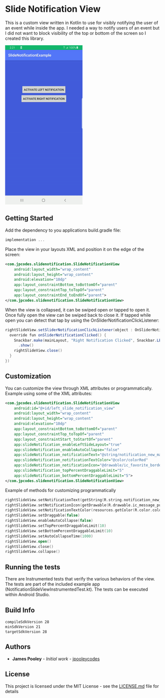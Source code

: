 # Slide Notification View

This is a custom view written in Kotlin to use for visibly notifying the user of an event while inside the app.
I needed a way to notify users of an event but I did not want to block visibility of the top or bottom of the screen so I created this library.

<img src="preview.gif" alt="Example" width=50% />

## Getting Started

Add the dependency to you applications build.gradle file:

```groovy
implementation ...
```

Place the view in your layouts XML and position it on the edge of the screen:
```xml
<com.jpcodes.slidenotification.SlideNotificationView
    android:layout_width="wrap_content"
    android:layout_height="wrap_content"
    android:elevation="10dp"
    app:layout_constraintBottom_toBottomOf="parent"
    app:layout_constraintTop_toTopOf="parent"
    app:layout_constraintEnd_toEndOf="parent">
</com.jpcodes.slidenotification.SlideNotificationView>
```

When the view is collapsed, it can be swiped open or tapped to open it. Once fully open the view can be swiped back
to close it. If tapped while open you can detect that tap by using the OnSliderNotificationClickListener:

```java
rightSlideView.setSliderNotificationClickListener(object : OnSliderNotificationClickListener {
  override fun onSliderNotificationClicked() {
    Snackbar.make(mainLayout, "Right Notification Clicked", Snackbar.LENGTH_SHORT)
      .show()
    rightSlideView.close()
  }
})
```

## Customization

You can customize the view through XML attributes or programmatically. Example using some of the XML attributes:

```xml
<com.jpcodes.slidenotification.SlideNotificationView
    android:id="@+id/left_slide_notification_view"
    android:layout_width="wrap_content"
    android:layout_height="wrap_content"
    android:elevation="10dp"
    app:layout_constraintBottom_toBottomOf="parent"
    app:layout_constraintTop_toTopOf="parent"
    app:layout_constraintStart_toStartOf="parent"
    app:slideNotification_enableLeftSideLayout="true"
    app:slideNotification_enableAutoCollapse="false"
    app:slideNotification_notificationText="@string/notification_new_match"
    app:slideNotification_notificationTextColor="@color/colorRed"
    app:slideNotification_notificationIcon="@drawable/ic_favorite_border_red_24dp"
    app:slideNotification_topPercentDraggableLimit="5"
    app:slideNotification_bottomPercentDraggableLimit="5">
</com.jpcodes.slidenotification.SlideNotificationView>
```

Example of methods for customizing programmatically
``` kotlin
rightSlideView.setNotificationText(getString(R.string.notification_new_message))
rightSlideView.setNotificationIcon(getDrawable(R.drawable.ic_message_purple_24dp)!!)
rightSlideView.setNotificationTextColor(resources.getColor(R.color.colorDeepPurpleMaterial500))
rightSlideView.setDraggable(false)
rightSlideView.enableAutoCollapse(false)
rightSlideView.setTopPercentDraggableLimit(10)
rightSlideView.setBottomPercentDraggableLimit(10)
rightSlideView.setAutoCollapseTime(1000)
rightSlideView.open()
rightSlideView.close()
rightSlideView.collapse()
```

## Running the tests

There are Instrumented tests that verify the various behaviors of the view. The tests are part of the included
example app (NotificationSlideViewInstrumentedTest.kt). The tests can be executed within Android Studio.

## Build Info

```
compileSdkVersion 28
minSdkVersion 21
targetSdkVersion 28
```

## Authors

* **James Pooley** - *Initial work* - [jpooleycodes](https://github.com/jpooleycodes)

## License

This project is licensed under the MIT License - see the [LICENSE.md](LICENSE.md) file for details
